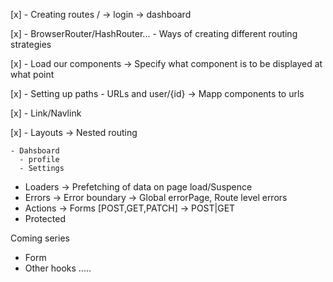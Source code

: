 [x] - Creating routes / -> login -> dashboard

[x] - BrowserRouter/HashRouter... - Ways of creating different routing strategies

[x] - Load our components -> Specify what component is to be displayed at what point

[x] - Setting up paths - URLs and user/{id} -> Mapp components to urls

[x] - Link/Navlink

[x] - Layouts -> Nested routing

    - Dahsboard
      - profile
      - Settings
- Loaders -> Prefetching of data on page load/Suspence
- Errors -> Error boundary -> Global errorPage, Route level errors
- Actions -> Forms [POST,GET,PATCH] -> POST|GET
- Protected

Coming series 
- Form
- Other hooks .....
